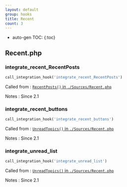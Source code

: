```yaml
---
layout: default
group: hooks
title: Recent
count: 3
---
```

* auto-gen TOC:
{:toc}

## Recent.php
### integrate_recent_RecentPosts

```php
call_integration_hook('integrate_recent_RecentPosts')
```


Called from
: [`RecentPosts()` in `./Sources/Recent.php`](../docs/recent.html#recentposts)

Notes
: Since 2.1

### integrate_recent_buttons

```php
call_integration_hook('integrate_recent_buttons')
```


Called from
: [`UnreadTopics()` in `./Sources/Recent.php`](../docs/recent.html#unreadtopics)

Notes
: Since 2.1

### integrate_unread_list

```php
call_integration_hook('integrate_unread_list')
```


Called from
: [`UnreadTopics()` in `./Sources/Recent.php`](../docs/recent.html#unreadtopics)

Notes
: Since 2.1

